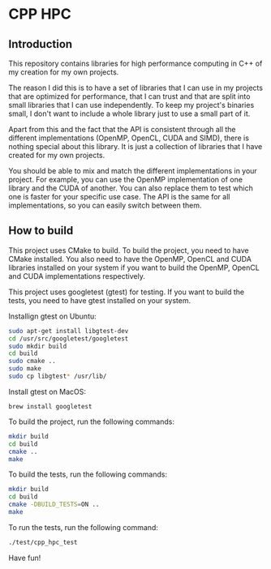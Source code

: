# CPP HPC

## Introduction

This repository contains libraries for high performance computing in C++ of my creation for my own projects.

The reason I did this is to have a set of libraries that I can use in my projects that are optimized for performance, that I can trust and that are split into small libraries that I can use independently. To keep my project's binaries small, I don't want to include a whole library just to use a small part of it.

Apart from this and the fact that the API is consistent through all the different
implementations (OpenMP, OpenCL, CUDA and SIMD), there is nothing special about this library. It is just a collection of libraries that I have created for my own projects.

You should be able to mix and match the different implementations in your project. For example, you can use the OpenMP implementation of one library and the CUDA of
another. You can also replace them to test which one is faster for your specific use case. The API is the same for all implementations, so you can easily switch between them.

## How to build

This project uses CMake to build. To build the project, you need to have CMake installed. You also need to have the OpenMP, OpenCL and CUDA libraries installed on your system if you want to build the OpenMP, OpenCL and CUDA implementations respectively.

This project uses googletest (gtest) for testing. If you want to build the tests, you need to have gtest installed on your system.

Installign gtest on Ubuntu:

```bash
sudo apt-get install libgtest-dev
cd /usr/src/googletest/googletest
sudo mkdir build
cd build
sudo cmake ..
sudo make
sudo cp libgtest* /usr/lib/
```

Install gtest on MacOS:
```
brew install googletest
```

To build the project, run the following commands:

```bash
mkdir build
cd build
cmake ..
make
```

To build the tests, run the following commands:

```bash
mkdir build
cd build
cmake -DBUILD_TESTS=ON ..
make
```

To run the tests, run the following command:

```bash
./test/cpp_hpc_test
```

Have fun!
